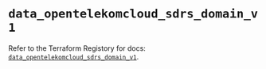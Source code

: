 # `data_opentelekomcloud_sdrs_domain_v1`

Refer to the Terraform Registory for docs: [`data_opentelekomcloud_sdrs_domain_v1`](https://www.terraform.io/docs/providers/opentelekomcloud/d/sdrs_domain_v1).
